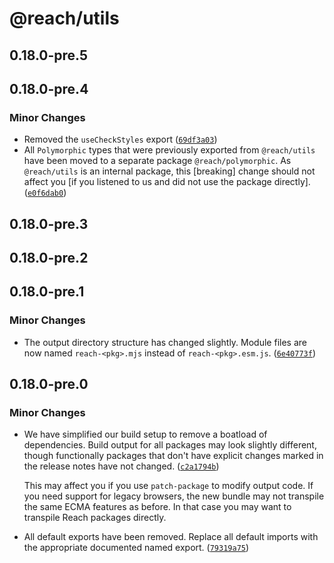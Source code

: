 # @reach/utils

## 0.18.0-pre.5

## 0.18.0-pre.4

### Minor Changes

- Removed the `useCheckStyles` export ([`69df3a03`](https://github.com/reach/reach-ui/commit/69df3a038d12c0e731778c9ac6e18ba6f81fbb49))
- All `Polymorphic` types that were previously exported from `@reach/utils` have been moved to a separate package `@reach/polymorphic`. As `@reach/utils` is an internal package, this [breaking] change should not affect you [if you listened to us and did not use the package directly]. ([`e0f6dab0`](https://github.com/reach/reach-ui/commit/e0f6dab0c018a95d921bbeef0433bcb3a23365ee))

## 0.18.0-pre.3

## 0.18.0-pre.2

## 0.18.0-pre.1

### Minor Changes

- The output directory structure has changed slightly. Module files are now named `reach-<pkg>.mjs` instead of `reach-<pkg>.esm.js`. ([`6e40773f`](https://github.com/reach/reach-ui/commit/6e40773fc0f430dba9029fee57b526a7eb25827e))

## 0.18.0-pre.0

### Minor Changes

- We have simplified our build setup to remove a boatload of dependencies. Build output for all packages may look slightly different, though functionally packages that don't have explicit changes marked in the release notes have not changed. ([`c2a1794b`](https://github.com/reach/reach-ui/commit/c2a1794b6818822080f428a1cbe2cec2b4a0a218))

  This may affect you if you use `patch-package` to modify output code. If you need support for legacy browsers, the new bundle may not transpile the same ECMA features as before. In that case you may want to transpile Reach packages directly.

- All default exports have been removed. Replace all default imports with the appropriate documented named export. ([`79319a75`](https://github.com/reach/reach-ui/commit/79319a75a639db398c62ca3296896894eb3e539e))
